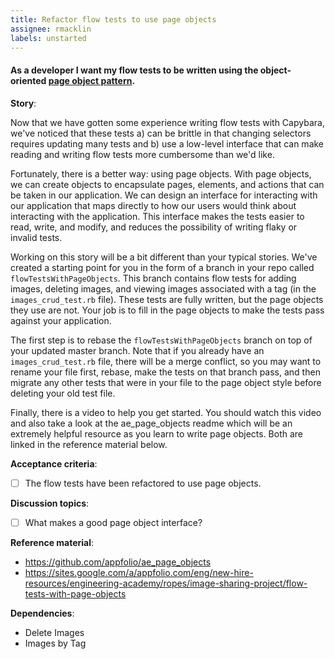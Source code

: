 ```yaml
---
title: Refactor flow tests to use page objects
assignee: rmacklin
labels: unstarted
---
```


#### As a developer I want my flow tests to be written using the object-oriented [page object pattern](http://martinfowler.com/bliki/PageObject.html).

__Story__:

Now that we have gotten some experience writing flow tests with Capybara,
we've noticed that these tests a) can be brittle in that changing selectors
requires updating many tests and b) use a low-level interface that can make
reading and writing flow tests more cumbersome than we'd like.

Fortunately, there is a better way: using page objects. With page objects,
we can create objects to encapsulate pages, elements, and actions that can be
taken in our application. We can design an interface for interacting with our
application that maps directly to how our users would think about interacting
with the application. This interface makes the tests easier to read, write,
and modify, and reduces the possibility of writing flaky or invalid tests.

Working on this story will be a bit different than your typical stories. We've
created a starting point for you in the form of a branch in your repo called
`flowTestsWithPageObjects`. This branch contains flow tests for adding images,
deleting images, and viewing images associated with a tag (in the
`images_crud_test.rb` file). These tests are fully written, but the page
objects they use are not. Your job is to fill in the page objects to make the
tests pass against your application.

The first step is to rebase the `flowTestsWithPageObjects` branch on top of
your updated master branch. Note that if you already have an
`images_crud_test.rb` file, there will be a merge conflict, so you may want to
rename your file first, rebase, make the tests on that branch pass, and then
migrate any other tests that were in your file to the page object style before
deleting your old test file.

Finally, there is a video to help you get started. You should watch this video
and also take a look at the ae_page_objects readme which will be an extremely
helpful resource as you learn to write page objects. Both are linked in the
reference material below.

__Acceptance criteria__:
- [ ] The flow tests have been refactored to use page objects.

__Discussion topics__:
- [ ] What makes a good page object interface?

__Reference material__:
- https://github.com/appfolio/ae_page_objects
- https://sites.google.com/a/appfolio.com/eng/new-hire-resources/engineering-academy/ropes/image-sharing-project/flow-tests-with-page-objects

__Dependencies__:
- Delete Images
- Images by Tag
